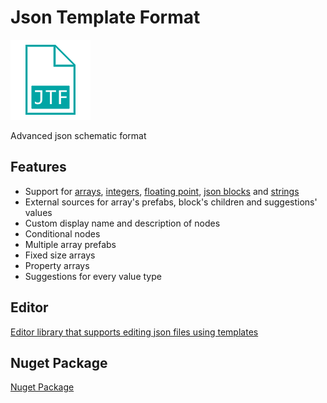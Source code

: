 ﻿# Json Template Format

![JTF Icon](https://raw.githubusercontent.com/aAndrzej-dev/Aadev.JTF/main/JTF.png)

Advanced json schematic format

## Features
- Support for [arrays](https://github.com/aAndrzej-dev/Aadev.JTF/blob/main/src/Types/JtArray.cs), [integers](https://github.com/aAndrzej-dev/Aadev.JTF/blob/main/src/Types/JtInt.cs), [floating point](https://github.com/aAndrzej-dev/Aadev.JTF/blob/main/src/Types/JtFloat.cs), [json blocks](https://github.com/aAndrzej-dev/Aadev.JTF/blob/main/src/Types/JtBlock.cs) and [strings](https://github.com/aAndrzej-dev/Aadev.JTF/blob/main/src/Types/JtString.cs)
- External sources for array's prefabs, block's children and suggestions' values
- Custom display name and description of nodes
- Conditional nodes
- Multiple array prefabs
- Fixed size arrays
- Property arrays
- Suggestions for every value type

## Editor
[Editor library that supports editing json files using templates](https://github.com/aAndrzej-dev/Aadev.JTF.Editor)
## Nuget Package
[Nuget Package](https://www.nuget.org/packages/Aadev.JTF)